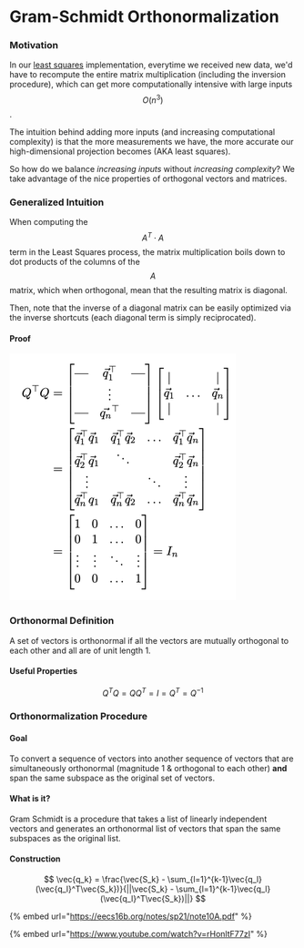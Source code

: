 # Gram-Schmidt Orthonormalization

###  Motivation

In our [least squares](least-squares.md) implementation, everytime we received new data, we'd have to recompute the entire matrix multiplication \(including the inversion procedure\), which can get more computationally intensive with large inputs $$O(n^3)$$. 

The intuition behind adding more inputs \(and increasing computational complexity\) is that the more measurements we have, the more accurate our high-dimensional projection becomes \(AKA least squares\). 

So how do we balance _increasing inputs_ without _increasing complexity_? We take advantage of the nice properties of orthogonal vectors and matrices.

### Generalized Intuition

When computing the $$A^T\cdot A$$term in the Least Squares process, the matrix multiplication boils down to dot products of the columns of the $$A$$matrix, which when orthogonal, mean that the resulting matrix is diagonal. 

Then, note that the inverse of a diagonal matrix can be easily optimized via the inverse shortcuts \(each diagonal term is simply reciprocated\).

#### Proof

![For an orthonormal matrix Q.](../../.gitbook/assets/image%20%2814%29.png)

### Orthonormal Definition

A set of vectors is orthonormal if all the vectors are mutually orthogonal to each other and all are of unit length 1. 

#### Useful Properties

$$
Q^TQ=QQ^T=I=Q^T=Q^{-1}
$$

### Orthonormalization Procedure

#### Goal

To convert a sequence of vectors into another sequence of vectors that are simultaneously orthonormal \(magnitude 1 & orthogonal to each other\) **and** span the same subspace as the original set of vectors.

#### What is it?

Gram Schmidt is a procedure that takes a list of linearly independent vectors and generates an orthonormal list of vectors  that span the same subspaces as the original list.

#### Construction

$$
\vec{q_k} = \frac{\vec{S_k} - \sum_{l=1}^{k-1}\vec{q_l}(\vec{q_l}^T\vec{S_k})}{||\vec{S_k} - \sum_{l=1}^{k-1}\vec{q_l}(\vec{q_l}^T\vec{S_k})||}
$$



{% embed url="https://eecs16b.org/notes/sp21/note10A.pdf" %}

{% embed url="https://www.youtube.com/watch?v=rHonltF77zI" %}



